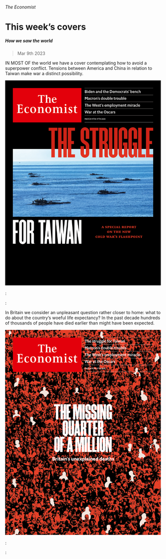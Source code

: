 ###### The Economist

# This week’s covers 

##### How we saw the world 

> Mar 9th 2023 

IN MOST OF the world we have a cover contemplating how to avoid a superpower conflict. Tensions between America and China in relation to Taiwan make war a distinct possibility.

![image](images/20230311_DE_US.jpg) 


: 


: 

In Britain we consider an unpleasant question rather closer to home: what to do about the country’s woeful life expectancy? In the past decade hundreds of thousands of people have died earlier than might have been expected. 

![image](images/20230311_DE_UK.jpg) 


: 

: 


